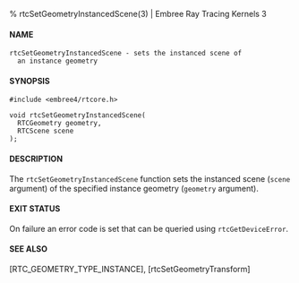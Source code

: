% rtcSetGeometryInstancedScene(3) | Embree Ray Tracing Kernels 3

#### NAME

    rtcSetGeometryInstancedScene - sets the instanced scene of
      an instance geometry

#### SYNOPSIS

    #include <embree4/rtcore.h>

    void rtcSetGeometryInstancedScene(
      RTCGeometry geometry,
      RTCScene scene
    );

#### DESCRIPTION

The `rtcSetGeometryInstancedScene` function sets the instanced scene
(`scene` argument) of the specified instance geometry (`geometry`
argument).

#### EXIT STATUS

On failure an error code is set that can be queried using
`rtcGetDeviceError`.

#### SEE ALSO

[RTC_GEOMETRY_TYPE_INSTANCE], [rtcSetGeometryTransform]
